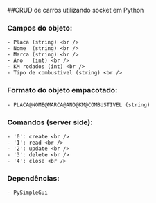 ##CRUD de carros utilizando socket em Python

### Campos do objeto: <br />
    - Placa (string) <br />
    - Nome  (string) <br />
    - Marca (string) <br />
    - Ano   (int) <br />
    - KM rodados (int) <br />
    - Tipo de combustivel (string) <br />

### Formato do objeto empacotado: 
    - PLACA@NOME@MARCA@ANO@KM@COMBUSTIVEL (string)

### Comandos (server side): <br />
    - '0': create <br />
    - '1': read <br />
    - '2': update <br />
    - '3': delete <br />
    - '4': close <br />

### Dependências: <br />
    - PySimpleGui